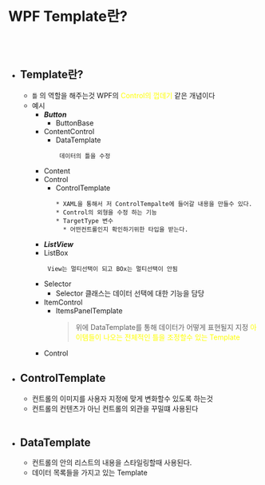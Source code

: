 # WPF Template란?
<br></br>
* ## Template란?
  * `틀` 의 역할을 해주는것 WPF의 <span style="color:yellow">Control의 껍데기</span> 같은 개념이다
  * 예시
    * ***Button***
      * ButtonBase
    * ContentControl 
      * DataTemplate
        ```
         데이터의 틀을 수정
    * Content
    * Control
      * ControlTemplate
        ```
        * XAML을 통해서 저 ControlTempalte에 들어갈 내용을 만들수 있다.
        * Control의 외형을 수정 하는 기능
        * TargetType 변수
          * 어떤컨트롤인지 확인하기위한 타입을 받는다.
    * ***ListView***
    * ListBox
      ```
       View는 멀티선택이 되고 BOx는 멀티선택이 안됨
    * Selector
      * Selector 클래스는 데이터 선택에 대한 기능을 담당
    * ItemControl     
       * ItemsPanelTemplate 
         > 위에 DataTemplate를 통해 데이터가 어떻게 표현될지 지정 <span style="color:yellow">아이템들이 나오는 전체적인 틀을 조정할수 있는 Template</span>
    * Control    
* ## ControlTemplate
  * 컨트롤의 이미지를 사용자 지정에 맞게 변화할수 있도록 하는것
  * 컨트롤의 컨텐츠가 아닌 컨트롤의 외관을 꾸밀떄 사용된다<br></br>
* ## DataTemplate
  * 컨트롤의 안의 리스트의 내용을 스타일링할때 사용된다.
  * 데이터 목록들을 가지고 있는 Template

